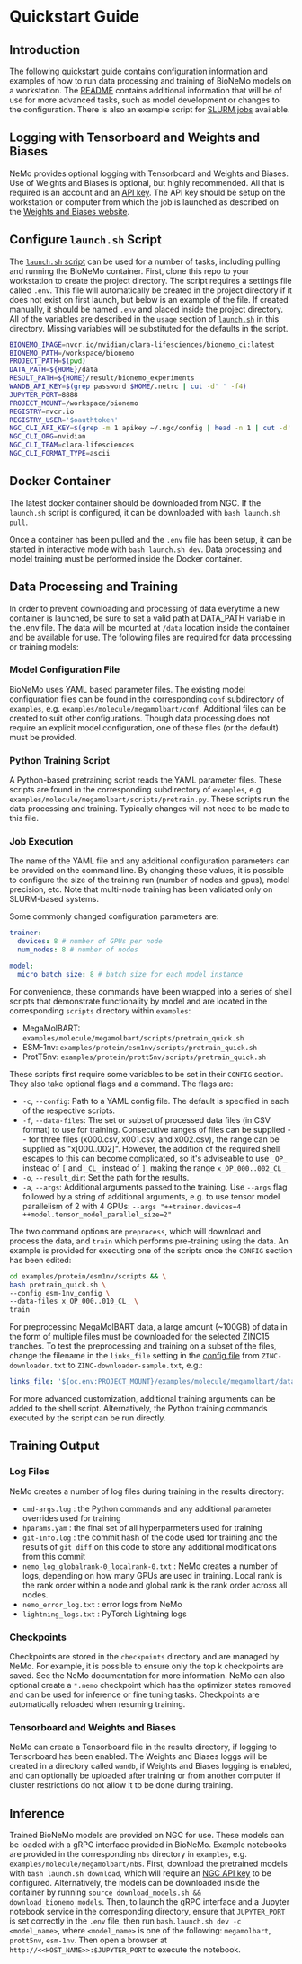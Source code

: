 # Quickstart Guide

## Introduction

The following quickstart guide contains configuration information and examples of how to run data processing and training of BioNeMo models on a workstation. The [README](./README.md) contains additional information that will be of use for more advanced tasks, such as model development or changes to the configuration. There is also an example script for [SLURM jobs](./examples/molecule/megamolbart/scripts/slurm/megamolbart_pretrain_slurm.sh) available. 

## Logging with Tensorboard and Weights and Biases

NeMo provides optional logging with Tensorboard and Weights and Biases. Use of Weights and Biases is optional, but highly recommended. All that is required is an account and an [API key](https://docs.wandb.ai/guides/track/public-api-guide). The API key should be setup on the workstation or computer from which the job is launched as described on the [Weights and Biases website](https://docs.wandb.ai/guides/track/public-api-guide#authentication).

## Configure `launch.sh` Script

The [`launch.sh` script](./launch.sh) can be used for a number of tasks, including pulling and running the BioNeMo container. First, clone this repo to your workstation to create the project directory. The script requires a settings file called `.env`. This file will automatically be created in the project directory if it does not exist on first launch, but below is an example of the file. If created manually, it should be named `.env` and placed inside the project directory. All of the variables are described in the `usage` section of [`launch.sh`](./launch.sh) in this directory. Missing variables will be substituted for the defaults in the script.

```bash
BIONEMO_IMAGE=nvcr.io/nvidian/clara-lifesciences/bionemo_ci:latest       # Container with tag
BIONEMO_PATH=/workspace/bionemo                                          # Location of code to be used /workspace/bionemo or /opt/nvidia/bionemo
PROJECT_PATH=$(pwd)                                                      # Path of env config and optional development code
DATA_PATH=${HOME}/data                                                   # Local path to save downloaded and processed data
RESULT_PATH=${HOME}/result/bionemo_experiments                           # Path for training results
WANDB_API_KEY=$(grep password $HOME/.netrc | cut -d' ' -f4)              # WandB logging requires API key configuration
JUPYTER_PORT=8888                                                        # Jupyter port for inference notebooks
PROJECT_MOUNT=/workspace/bionemo                                         # Location of library in container /workspace/bionemo for dev work or /opt/nvidia/bionemo for non-dev use                                      
REGISTRY=nvcr.io                                                         # Only required for registry login
REGISTRY_USER='$oauthtoken'                                              # Only required for registry login
NGC_CLI_API_KEY=$(grep -m 1 apikey ~/.ngc/config | head -n 1 | cut -d' ' -f3) # Requires NGC cli configuration
NGC_CLI_ORG=nvidian
NGC_CLI_TEAM=clara-lifesciences
NGC_CLI_FORMAT_TYPE=ascii
```


## Docker Container

The latest docker container should be downloaded from NGC. If the `launch.sh` script is configured, it can be downloaded with `bash launch.sh pull`.

Once a container has been pulled and the `.env` file has been setup, it can be started in interactive mode with `bash launch.sh dev`. Data processing and model training must be performed inside the Docker container.

## Data Processing and Training

In order to prevent downloading and processing of data everytime a new container is launched, be sure to set a valid path at DATA_PATH variable in the .env file. The data will be mounted at `/data` location inside the container and be available for use. The following files are required for data processing or training models:

### Model Configuration File

BioNeMo uses YAML based parameter files. The existing model configuration files can be found in the corresponding `conf` subdirectory of `examples`, e.g. `examples/molecule/megamolbart/conf`. Additional files can be created to suit other configurations. Though data processing does not require an explicit model configuration, one of these files (or the default) must be provided.

### Python Training Script

A Python-based pretraining script reads the YAML parameter files. These scripts are found in the corresponding subdirectory of `examples`, e.g. `examples/molecule/megamolbart/scripts/pretrain.py`. These scripts run the data processing and training. Typically changes will not need to be made to this file.

### Job Execution

The name of the YAML file and any additional configuration parameters can be provided on the command line. By changing these values, it is possible to configure the size of the training run (number of nodes and gpus), model precision, etc. Note that multi-node training has been validated only on SLURM-based systems.

Some commonly changed configuration parameters are:

```yaml
trainer:
  devices: 8 # number of GPUs per node
  num_nodes: 8 # number of nodes

model:
  micro_batch_size: 8 # batch size for each model instance
```

For convenience, these commands have been wrapped into a series of shell scripts that demonstrate functionality by model and are located in the corresponding `scripts` directory within `examples`:

- MegaMolBART: `examples/molecule/megamolbart/scripts/pretrain_quick.sh`
- ESM-1nv: `examples/protein/esm1nv/scripts/pretrain_quick.sh`
- ProtT5nv: `examples/protein/prott5nv/scripts/pretrain_quick.sh`

These scripts first require some variables to be set in their `CONFIG` section. They also take optional flags and a command. The flags are:

- `-c`, `--config`: Path to a YAML config file. The default is specified in each of the respective scripts.
- `-f`, `--data-files`: The set or subset of processed data files (in CSV format) to use for training. Consecutive ranges of files can be supplied -- for three files (x000.csv, x001.csv, and x002.csv), the range can be supplied as "x[000..002]". However, the addition of the required shell escapes to this can become complicated, so it's adviseable to use `_OP_` instead of `[` and `_CL_` instead of `]`, making the range `x_OP_000..002_CL_`
- `-o`, `--result_dir`: Set the path for the results.
- `-a`, `--args`: Additional arguments passed to the training. Use `--args` flag followed by a string of additional arguments, e.g. to use tensor model parallelism of 2 with 4 GPUs: `--args "++trainer.devices=4 ++model.tensor_model_parallel_size=2"`

The two command options are `preprocess`, which will download and process the data, and `train` which performs pre-training using the data. An example is provided for executing one of the scripts once the `CONFIG` section has been edited:

```bash
cd examples/protein/esm1nv/scripts && \
bash pretrain_quick.sh \
--config esm-1nv_config \
--data-files x_OP_000..010_CL_ \
train
```

For preprocessing MegaMolBART data, a large amount (~100GB) of data in the form of multiple files must be downloaded for the selected ZINC15 tranches. To test the preprocessing and training on a subset of the files, change the filename in the `links_file` setting in the [config file](./examples/molecule/megamolbart/conf/pretrain_base.yaml) from `ZINC-downloader.txt` to `ZINC-downloader-sample.txt`, e.g.:

```yaml
links_file: '${oc.env:PROJECT_MOUNT}/examples/molecule/megamolbart/dataset/ZINC-downloader-sample.txt' # to process a subset of the ZINC15 data
```

For more advanced customization, additional training arguments can be added to the shell script. Alternatively, the Python training commands executed by the script can be run directly.

## Training Output

### Log Files

NeMo creates a number of log files during training in the results directory:

- `cmd-args.log` : the Python commands and any additional parameter overrides used for training
- `hparams.yam` : the final set of all hyperparmeters used for training
- `git-info.log` : the commit hash of the code used for training and the results of `git diff` on this code to store any additional modifications from this commit
- `nemo_log_globalrank-0_localrank-0.txt` : NeMo creates a number of logs, depending on how many GPUs are used in training. Local rank is the rank order within a node and global rank is the rank order across all nodes.
- `nemo_error_log.txt` : error logs from NeMo
- `lightning_logs.txt` : PyTorch Lightning logs

### Checkpoints

Checkpoints are stored in the `checkpoints` directory and are managed by NeMo. For example, it is possible to ensure only the top k checkpoints are saved. See the NeMo documentation for more information. NeMo can also optional create a `*.nemo` checkpoint which has the optimizer states removed and can be used for inference or fine tuning tasks. Checkpoints are automatically reloaded when resuming training.

### Tensorboard and Weights and Biases

NeMo can create a Tensorboard file in the results directory, if logging to Tensorboard has been enabled. The Weights and Biases loggs will be created in a directory called `wandb`, if Weights and Biases logging is enabled, and can optionally be uploaded after training or from another computer if cluster restrictions do not allow it to be done during training.

## Inference 

Trained BioNeMo models are provided on NGC for use. These models can be loaded with a gRPC interface provided in BioNeMo. Example notebooks are provided in the corresponding `nbs` directory in `examples`, e.g. `examples/molecule/megamolbart/nbs`. First, download the pretrained models with `bash launch.sh download`, which will require an [NGC API key](https://docs.nvidia.com/ngc/ngc-overview/index.html#generating-api-key) to be configured. Alternatively, the models can be downloaded inside the container by running `source download_models.sh && download_bionemo_models`. Then, to launch the gRPC interface and a Jupyter notebook service in the corresponding directory, ensure that `JUPYTER_PORT` is set correctly in the `.env` file, then run `bash.launch.sh dev -c <model_name>`, where `<model_name>` is one of the following: `megamolbart`, `prott5nv`, `esm-1nv`. Then open a browser at `http://<<HOST_NAME>>:$JUPYTER_PORT` to execute the notebook.
